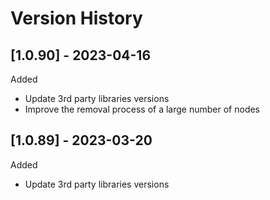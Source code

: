 # Version History

## [1.0.90] - 2023-04-16

Added

- Update 3rd party libraries versions
- Improve the removal process of a large number of nodes


## [1.0.89] - 2023-03-20

Added

- Update 3rd party libraries versions
